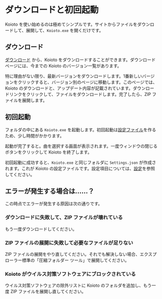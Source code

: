 # ダウンロードと初回起動

Koioto を使い始めるのは極めてシンプルです。サイトからファイルをダウンロードして、展開して、`Koioto.exe` を開くだけです。

## ダウンロード

[ダウンロード](/download/) から、Koioto をダウンロードすることができます。ダウンロードページには、今までの Koioto のバージョン一覧があります。

特に理由がない限り、最新バージョンをダウンロードします。1番新しいバージョンをクリックすると、バージョン別のページに移動します。このページでは、Koioto のダウンロードと、アップデート内容が記載されています。ダウンロードリンクをクリックして、ファイルをダウンロードします。完了したら、ZIP ファイルを展開します。

## 初回起動

フォルダの中にある `Koioto.exe` を起動します。初回起動は[設定ファイル](/config/settings-json.html)を作るため、少し時間がかかります。

起動が完了すると。曲を選択する画面が表示されます。一度ウィンドウの閉じるボタンをクリックして Koioto を終了します。

初回起動に成功すると、`Koioto.exe` と同じフォルダに `Settings.json` が作成されます。これが Koioto の設定ファイルです。設定項目については、[設定](/config/)を参照してください。

## エラーが発生する場合は……？

この時点でエラーが発生する原因は次の通りです。

### ダウンロードに失敗して、ZIP ファイルが壊れている

もう一度ダウンロードしてください。

### ZIP ファイルの展開に失敗して必要なファイルが足りない

ZIP ファイルの展開をやり直してください。それでも解決しない場合、エクスプローラー標準の「圧縮フォルダー ツール」で展開してください。

### Koioto がウイルス対策ソフトウェアにブロックされている

ウイルス対策ソフトウェアの除外リストに Koioto のフォルダを追加し、もう一度 ZIP ファイルを展開し直してください。
